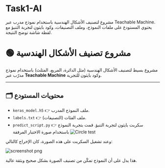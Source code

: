 # Task1-AI
مشروع لتصنيف الأشكال الهندسية باستخدام نموذج مدرب عبر Teachable Machine. يحتوي المستودع على ملفات النموذج، وملف التصنيفات، وكود بايثون لتجربة التنبؤ مع لقطة شاشة توضح النتيجة.
# 🟢 مشروع تصنيف الأشكال الهندسية

مشروع بسيط لتصنيف الأشكال الهندسية (مثل الدائرة، المربع، المثلث) باستخدام نموذج مدرّب عبر **Teachable Machine** وكود بايثون للتجربة.

---

## 🗂️ محتويات المستودع

- `keras_model.h5` 👉 ملف النموذج المدرب.
- `labels.txt` 👉 ملف الفئات (التصنيفات).
- `predict_script.py` 👉 سكربت بايثون لتجربة التنبؤ.
قمت بتجربة النموذج باستخدام صورة الاختبار المرفقة
![Circle test](https://github.com/user-attachments/assets/8534f763-0d95-44e8-8d2c-1e07ba17cc04)


وعند تشغيل السكربت على هذه الصورة، كان الإخراج كالتالي:

![screenshot png](https://github.com/user-attachments/assets/6b332322-6641-43b5-a4b9-1762ca6ae291)


هذا يدل على أن النموذج تمكّن من تصنيف الصورة بشكل صحيح وبثقة عالية.
